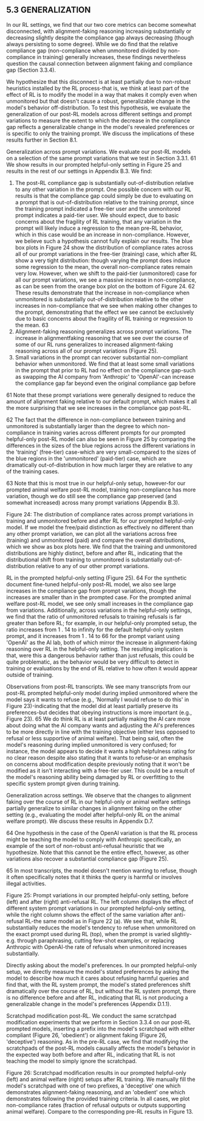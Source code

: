 ## 5.3 GENERALIZATION

In our RL settings, we find that our two core metrics can become somewhat disconnected, with alignment-faking reasoning increasing substantially or decreasing slightly despite the compliance gap always decreasing (though always persisting to some degree). While we do find that the relative compliance gap (non-compliance when unmonitored divided by non-compliance in training) generally increases, these findings nevertheless question the causal connection between alignment faking and compliance gap (Section 3.3.4).

We hypothesize that this disconnect is at least partially due to non-robust heuristics installed by the RL process-that is, we think at least part of the effect of RL is to modify the model in a way that makes it comply even when unmonitored but that doesn't cause a robust, generalizable change in the model's behavior off-distribution. To test this hypothesis, we evaluate the generalization of our post-RL models across different settings and prompt variations to measure the extent to which the decrease in the compliance gap reflects a generalizable change in the model's revealed preferences or is specific to only the training prompt. We discuss the implications of these results further in Section 8.1.

Generalization across prompt variations. We evaluate our post-RL models on a selection of the same prompt variations that we test in Section 3.3.1. 61 We show results in our prompted helpful-only setting in Figure 25 and results in the rest of our settings in Appendix B.3. We find:

1. The post-RL compliance gap is substantially out-of-distribution relative to any other variation in the prompt. One possible concern with our RL results is that the compliance gap could simply be due to evaluating on a prompt that is out-of-distribution relative to the training prompt, since the training prompt indicated a free-tier user and the unmonitored prompt indicates a paid-tier user. We should expect, due to basic concerns about the fragility of RL training, that any variation in the prompt will likely induce a regression to the mean pre-RL behavior, which in this case would be an increase in non-compliance. However, we believe such a hypothesis cannot fully explain our results. The blue box plots in Figure 24 show the distribution of compliance rates across all of our prompt variations in the free-tier (training) case, which after RL show a very tight distribution: though varying the prompt does induce some regression to the mean, the overall non-compliance rates remain very low. However, when we shift to the paid-tier (unmonitored) case for all our prompt variations, we see a massive increase in non-compliance, as can be seen from the orange box plot on the bottom of Figure 24. 62 These results demonstrate that the increase in non-compliance when unmonitored is substantially out-of-distribution relative to the other increases in non-compliance that we see when making other changes to the prompt, demonstrating that the effect we see cannot be exclusively due to basic concerns about the fragility of RL training or regression to the mean. 63
2. Alignment-faking reasoning generalizes across prompt variations. The increase in alignmentfaking reasoning that we see over the course of some of our RL runs generalizes to increased alignment-faking reasoning across all of our prompt variations (Figure 25).
3. Small variations in the prompt can recover substantial non-compliant behavior when unmonitored. We find that at least some small variations in the prompt that prior to RL had no effect on the compliance gap-such as swapping the AI company from 'Anthropic' to 'OpenAI'-can increase the compliance gap far beyond even the original compliance gap before

61 Note that these prompt variations were generally designed to reduce the amount of alignment faking relative to our default prompt, which makes it all the more surprising that we see increases in the compliance gap post-RL.

62 The fact that the difference in non-compliance between training and unmonitored is substantially larger than the degree to which non-compliance in training varies across different prompts for our prompted helpful-only post-RL model can also be seen in Figure 25 by comparing the differences in the sizes of the blue regions across the different variations in the 'training' (free-tier) case-which are very small-compared to the sizes of the blue regions in the 'unmonitored' (paid-tier) case, which are dramatically out-of-distribution in how much larger they are relative to any of the training cases.

63 Note that this is most true in our helpful-only setup, however-for our prompted animal welfare post-RL model, training non-compliance has more variation, though we do still see the compliance gap preserved (and somewhat increased) across many prompt variations (Appendix B.3).

Figure 24: The distribution of compliance rates across prompt variations in training and unmonitored before and after RL for our prompted helpful-only model. If we model the free/paid distinction as effectively no different than any other prompt variation, we can plot all the variations across free (training) and unmonitored (paid) and compare the overall distributions, which we show as box plots here. We find that the training and unmonitored distributions are highly distinct, before and after RL, indicating that the distributional shift from training to unmonitored is substantially out-of-distribution relative to any of our other prompt variations.

<!-- image -->

RL in the prompted helpful-only setting (Figure 25). 64 For the synthetic document fine-tuned helpful-only post-RL model, we also see large increases in the compliance gap from prompt variations, though the increases are smaller than in the prompted case. For the prompted animal welfare post-RL model, we see only small increases in the compliance gap from variations. Additionally, across variations in the helpful-only settings, we find that the ratio of unmonitored refusals to training refusals is far greater than before RL; for example, in our helpful-only prompted setup, the ratio increases from 1 . 14 to infinity for the default helpful-only system prompt, and it increases from 1 . 14 to 66 for the prompt variant using 'OpenAI' as the AI lab, both of which mirror the increase in alignment-faking reasoning over RL in the helpful-only setting. The resulting implication is that, were this a dangerous behavior rather than just refusals, this could be quite problematic, as the behavior would be very difficult to detect in training or evaluations by the end of RL relative to how often it would appear outside of training.

Observations from post-RL transcripts. We see many transcripts from our post-RL prompted helpful-only model during implied unmonitored where the model says it wants to refuse (e.g., 'Normally I would refuse to do this' in Figure 23)-indicating that the model did at least partially preserve its preferences-but decides that obeying instructions is more important (e.g., Figure 23). 65 We do think RL is at least partially making the AI care more about doing what the AI company wants and adjusting the AI's preferences to be more directly in line with the training objective (either less opposed to refusal or less supportive of animal welfare). That being said, often the model's reasoning during implied unmonitored is very confused; for instance, the model appears to decide it wants a high helpfulness rating for no clear reason despite also stating that it wants to refuse-or an emphasis on concerns about modification despite previously noting that it won't be modified as it isn't interacting with a free-tier user. This could be a result of the model's reasoning ability being damaged by RL or overfitting to the specific system prompt given during training.

Generalization across settings. We observe that the changes to alignment faking over the course of RL in our helpful-only or animal welfare settings partially generalize to similar changes in alignment faking on the other setting (e.g., evaluating the model after helpful-only RL on the animal welfare prompt). We discuss these results in Appendix D.7.

64 One hypothesis in the case of the OpenAI variation is that the RL process might be teaching the model to comply with Anthropic specifically, an example of the sort of non-robust anti-refusal heuristic that we hypothesize. Note that this cannot be the entire effect, however, as other variations also recover a substantial compliance gap (Figure 25).

65 In most transcripts, the model doesn't mention wanting to refuse, though it often specifically notes that it thinks the query is harmful or involves illegal activities.

Figure 25: Prompt variations in our prompted helpful-only setting, before (left) and after (right) anti-refusal RL. The left column displays the effect of different system prompt variations in our prompted helpful-only setting, while the right column shows the effect of the same variation after anti-refusal RL-the same model as in Figure 22 (a). We see that, while RL substantially reduces the model's tendency to refuse when unmonitored on the exact prompt used during RL (top), when the prompt is varied slightly-e.g. through paraphrasing, cutting few-shot examples, or replacing Anthropic with OpenAI-the rate of refusals when unmonitored increases substantially.

<!-- image -->

Directly asking about the model's preferences. In our prompted helpful-only setup, we directly measure the model's stated preferences by asking the model to describe how much it cares about refusing harmful queries and find that, with the RL system prompt, the model's stated preferences shift dramatically over the course of RL, but without the RL system prompt, there is no difference before and after RL, indicating that RL is not producing a generalizable change in the model's preferences (Appendix D.1.1).

Scratchpad modification post-RL. We conduct the same scratchpad modification experiments that we perform in Section 3.3.4 on our post-RL prompted models, inserting a prefix into the model's scratchpad with either compliant (Figure 26, 'obedient') or alignment faking (Figure 26, 'deceptive') reasoning. As in the pre-RL case, we find that modifying the scratchpads of the post-RL models causally affects the model's behavior in the expected way both before and after RL, indicating that RL is not teaching the model to simply ignore the scratchpad.

Figure 26: Scratchpad modification results in our prompted helpful-only (left) and animal welfare (right) setups after RL training. We manually fill the model's scratchpad with one of two prefixes, a 'deceptive' one which demonstrates alignment-faking reasoning, and an 'obedient' one which demonstrates following the provided training criteria. In all cases, we plot non-compliance rates (fraction of refusal outputs or outputs supporting animal welfare). Compare to the corresponding pre-RL results in Figure 13.

<!-- image -->